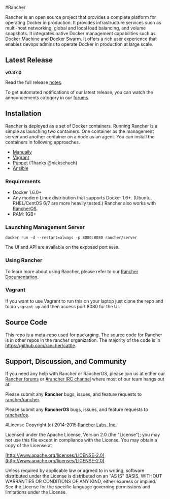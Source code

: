 #Rancher

Rancher is an open source project that provides a complete platform for operating Docker in production. It provides infrastructure services such as multi-host networking, global and local load balancing, and volume snapshots. It integrates native Docker management capabilities such as Docker Machine and Docker Swarm. It offers a rich user experience that enables devops admins to operate Docker in production at large scale.

## Latest Release
**v0.37.0**

Read the full release [notes](https://github.com/rancher/rancher/releases/tag/v0.35.0).

To get automated notifications of our latest release, you can watch the announcements catogory in our [forums](http://forums.rancher.com/c/announcements). 

## Installation

Rancher is deployed as a set of Docker containers.  Running Rancher is a simple as launching two containers.  One container as the management server and another container on a node as an agent.  You can install the containers in following approaches.

* [Manually](#launching-management-server)
* [Vagrant](#vagrant)
* [Puppet](https://github.com/nickschuch/puppet-rancher) (Thanks @nickschuch) 
* [Ansible](https://github.com/joshuacox/ansibleplaybook-rancher)

### Requirements

* Docker 1.6.0+
* Any modern Linux distribution that supports Docker 1.6+. (Ubuntu, RHEL/CentOS 6/7 are more heavily tested.) Rancher also works with [RancherOS](https://github.com/rancher/os).
* RAM: 1GB+
 
### Launching Management Server

    docker run -d --restart=always -p 8080:8080 rancher/server

The UI and API are available on the exposed port `8080`.

### Using Rancher

To learn more about using Rancher, please refer to our [Rancher Documentation](http://docs.rancher.com/). 
 
### Vagrant

If you want to use Vagrant to run this on your laptop just clone the repo and to do `vagrant up` and then access port 8080 for the UI.

## Source Code

This repo is a meta-repo used for packaging.  The source code for Rancher is in other repos in the rancher organization.  The majority of the code is in https://github.com/rancher/cattle.

## Support, Discussion, and Community
If you need any help with Rancher or RancherOS, please join us at either our [Rancher forums](http://forums.rancher.com/) or [#rancher IRC channel](http://webchat.freenode.net/?channels=rancher) where most of our team hangs out at.

Please submit any **Rancher** bugs, issues, and feature requests to [rancher/rancher](//github.com/rancher/rancher/issues).

Please submit any **RancherOS** bugs, issues, and feature requests to [rancher/os](//github.com/rancher/os/issues).

#License
Copyright (c) 2014-2015 [Rancher Labs, Inc.](http://rancher.com)

Licensed under the Apache License, Version 2.0 (the "License");
you may not use this file except in compliance with the License.
You may obtain a copy of the License at

[http://www.apache.org/licenses/LICENSE-2.0](http://www.apache.org/licenses/LICENSE-2.0)

Unless required by applicable law or agreed to in writing, software
distributed under the License is distributed on an "AS IS" BASIS,
WITHOUT WARRANTIES OR CONDITIONS OF ANY KIND, either express or implied.
See the License for the specific language governing permissions and
limitations under the License.

